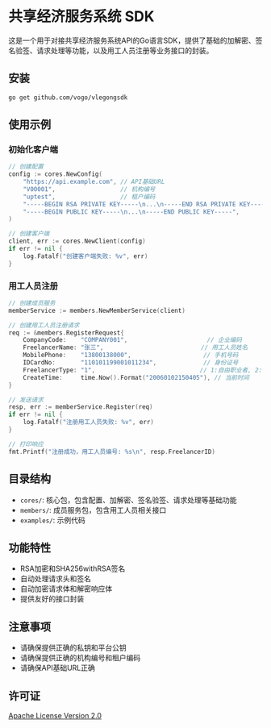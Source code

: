 # 共享经济服务系统 SDK

这是一个用于对接共享经济服务系统API的Go语言SDK，提供了基础的加解密、签名验签、请求处理等功能，以及用工人员注册等业务接口的封装。

## 安装

```bash
go get github.com/vogo/vlegongsdk
```

## 使用示例

### 初始化客户端

```go
// 创建配置
config := cores.NewConfig(
    "https://api.example.com", // API基础URL
    "V00001",                  // 机构编号
    "uptest",                  // 租户编码
    "-----BEGIN RSA PRIVATE KEY-----\n...\n-----END RSA PRIVATE KEY-----", // 私钥
    "-----BEGIN PUBLIC KEY-----\n...\n-----END PUBLIC KEY-----",       // 平台公钥
)

// 创建客户端
client, err := cores.NewClient(config)
if err != nil {
    log.Fatalf("创建客户端失败: %v", err)
}
```

### 用工人员注册

```go
// 创建成员服务
memberService := members.NewMemberService(client)

// 创建用工人员注册请求
req := &members.RegisterRequest{
    CompanyCode:    "COMPANY001",                      // 企业编码
    FreelancerName: "张三",                           // 用工人员姓名
    MobilePhone:    "13800138000",                    // 手机号码
    IDCardNo:       "110101199001011234",             // 身份证号
    FreelancerType: "1",                             // 1:自由职业者, 2:雇员
    CreateTime:     time.Now().Format("20060102150405"), // 当前时间
}

// 发送请求
resp, err := memberService.Register(req)
if err != nil {
    log.Fatalf("注册用工人员失败: %v", err)
}

// 打印响应
fmt.Printf("注册成功，用工人员编号: %s\n", resp.FreelancerID)
```

## 目录结构

- `cores/`: 核心包，包含配置、加解密、签名验签、请求处理等基础功能
- `members/`: 成员服务包，包含用工人员相关接口
- `examples/`: 示例代码

## 功能特性

- RSA加密和SHA256withRSA签名
- 自动处理请求头和签名
- 自动加密请求体和解密响应体
- 提供友好的接口封装

## 注意事项

- 请确保提供正确的私钥和平台公钥
- 请确保提供正确的机构编号和租户编码
- 请确保API基础URL正确

## 许可证

[Apache License Version 2.0](LICENSE)